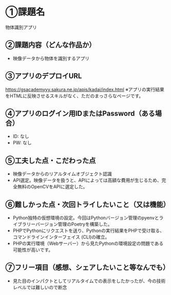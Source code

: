 # ①課題名
物体識別アプリ

## ②課題内容（どんな作品か）
- 映像データから物体を識別するアプリ


## ③アプリのデプロイURL
https://gsacademyyy.sakura.ne.jp/apis/kadai/index.html
※アプリの実行結果をHTMLに反映させるスキルがなく、ただのまっさらなページです。

## ④アプリのログイン用IDまたはPassword（ある場合）
- ID: なし
- PW: なし

## ⑤工夫した点・こだわった点
- 映像データからのリアルタイムオブジェクト認識
- API選定。映像データを扱うと、APIによっては高額な費用が生じるため、完全無料のOpenCVをAPIに選定した。


## ⑥難しかった点・次回トライしたいこと（又は機能）
- Python独特の仮想環境の設定。今回はPythonバージョン管理のpyenvとライブラリーバージョン管理のPoetryを構築した。
- PHPでPythonにリクエストを送り、Pythonの実行結果をPHPで受け取る、コマンドラインインターフェイス (CLI)の確立。
- PHPの実行環境（Webサーバー）から見たPythonの環境設定の問題である可能性が高いです。

## ⑦フリー項目（感想、シェアしたいこと等なんでも）
- 見た目のインパクトとしてリアルタイムでの表示をしたかったが、今の技術レベルでは難しいので断念

